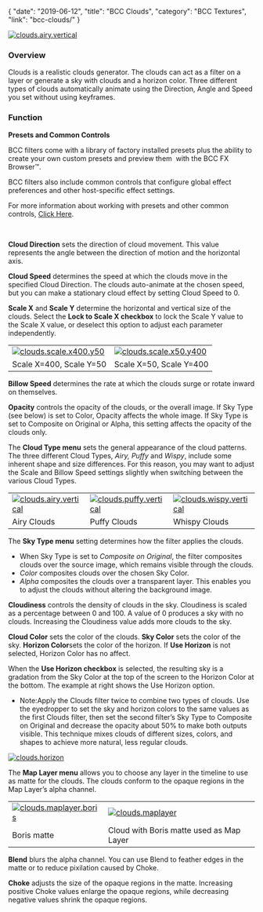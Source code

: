 {
"date": "2019-06-12",
"title": "BCC Clouds",
"category": "BCC Textures",
"link": "bcc-clouds/"
}

 [![clouds.airy.vertical](https://borisfx-com-res.cloudinary.com/image/upload//documentation/continuum/uploads/2013/06/clouds.airy_.vertical.jpg)](https://borisfx-com-res.cloudinary.com/image/upload//documentation/continuum/uploads/2013/06/clouds.airy_.vertical.jpg)


### Overview


Clouds is a realistic clouds generator. The clouds can act as a filter on a layer or generate a sky with clouds and a horizon color. Three different types of clouds automatically animate using the Direction, Angle and Speed you set without using keyframes.


### Function


**Presets and Common Controls**


BCC filters come with a library of factory installed presets plus the ability to create your own custom presets and preview them  with the BCC FX Browser™.


BCC filters also include common controls that configure global effect preferences and other host-specific effect settings.


For more information about working with presets and other common controls, [Click Here](/documentation/continuum/bcc-common-controls/).

 


**Cloud Direction** sets the direction of cloud movement. This value represents the angle between the direction of motion and the horizontal axis.


**Cloud Speed** determines the speed at which the clouds move in the specified Cloud Direction. The clouds auto-animate at the chosen speed, but you can make a stationary cloud effect by setting Cloud Speed to 0.


**Scale X** and **Scale Y** determine the horizontal and vertical size of the clouds. Select the **Lock to Scale X checkbox** to lock the Scale Y value to the Scale X value, or deselect this option to adjust each parameter independently.




|  |  |
| --- | --- |
| [![clouds.scale.x400.y50](https://borisfx-com-res.cloudinary.com/image/upload//documentation/continuum/uploads/2013/06/clouds.scale_.x400.y50.jpg)](https://borisfx-com-res.cloudinary.com/image/upload//documentation/continuum/uploads/2013/06/clouds.scale_.x400.y50.jpg) | [![clouds.scale.x50.y400](https://borisfx-com-res.cloudinary.com/image/upload//documentation/continuum/uploads/2013/06/clouds.scale_.x50.y400.jpg)](https://borisfx-com-res.cloudinary.com/image/upload//documentation/continuum/uploads/2013/06/clouds.scale_.x50.y400.jpg) |
| Scale X=400, Scale Y=50 | Scale X=50, Scale Y=400 |


**Billow Speed** determines the rate at which the clouds surge or rotate inward on themselves.


**Opacity** controls the opacity of the clouds, or the overall image. If Sky Type (see below) is set to Color, Opacity affects the whole image. If Sky Type is set to Composite on Original or Alpha, this setting affects the opacity of the clouds only.


The **Cloud Type menu** sets the general appearance of the cloud patterns. The three different Cloud Types, *Airy, Puffy* and *Wispy*, include some inherent shape and size differences. For this reason, you may want to adjust the Scale and Billow Speed settings slightly when switching between the various Cloud Types.




|  |  |  |
| --- | --- | --- |
| [![clouds.airy.vertical](https://borisfx-com-res.cloudinary.com/image/upload//documentation/continuum/uploads/2013/06/clouds.airy_.vertical.jpg)](https://borisfx-com-res.cloudinary.com/image/upload//documentation/continuum/uploads/2013/06/clouds.airy_.vertical.jpg) | [![clouds.puffy.vertical](https://borisfx-com-res.cloudinary.com/image/upload//documentation/continuum/uploads/2013/06/clouds.puffy_.vertical.jpg)](https://borisfx-com-res.cloudinary.com/image/upload//documentation/continuum/uploads/2013/06/clouds.puffy_.vertical.jpg) | [![clouds.wispy.vertical](https://borisfx-com-res.cloudinary.com/image/upload//documentation/continuum/uploads/2013/06/clouds.wispy_.vertical.jpg)](https://borisfx-com-res.cloudinary.com/image/upload//documentation/continuum/uploads/2013/06/clouds.wispy_.vertical.jpg) |
| Airy Clouds | Puffy Clouds | Whispy Clouds |


The **Sky Type menu** setting determines how the filter applies the clouds.


* When Sky Type is set to *Composite on Original*, the filter composites clouds over the source image, which remains visible through the clouds.
* *Color* composites clouds over the chosen Sky Color.
* *Alpha* composites the clouds over a transparent layer. This enables you to adjust the clouds without altering the background image.


**Cloudiness** controls the density of clouds in the sky. Cloudiness is scaled as a percentage between 0 and 100. A value of 0 produces a sky with no clouds. Increasing the Cloudiness value adds more clouds to the sky.


**Cloud Color** sets the color of the clouds. **Sky Color** sets the color of the sky. **Horizon Color**sets the color of the horizon. If **Use Horizon** is not selected, Horizon Color has no affect.


When the **Use Horizon checkbox** is selected, the resulting sky is a gradation from the Sky Color at the top of the screen to the Horizon Color at the bottom. The example at right shows the Use Horizon option.


* Note:Apply the Clouds filter twice to combine two types of clouds. Use the eyedropper to set the sky and horizon colors to the same values as the first Clouds filter, then set the second filter’s Sky Type to Composite on Original and decrease the opacity about 50% to make both outputs visible. This technique mixes clouds of different sizes, colors, and shapes to achieve more natural, less regular clouds.


[![clouds.horizon](https://borisfx-com-res.cloudinary.com/image/upload//documentation/continuum/uploads/2013/06/clouds.horizon.jpg)](https://borisfx-com-res.cloudinary.com/image/upload//documentation/continuum/uploads/2013/06/clouds.horizon.jpg)


The **Map Layer menu** allows you to choose any layer in the timeline to use as matte for the clouds. The clouds conform to the opaque regions in the Map Layer’s alpha channel.




|  |  |
| --- | --- |
| [![clouds.maplayer.boris](https://borisfx-com-res.cloudinary.com/image/upload//documentation/continuum/uploads/2013/06/clouds.maplayer.boris_.jpg)](https://borisfx-com-res.cloudinary.com/image/upload//documentation/continuum/uploads/2013/06/clouds.maplayer.boris_.jpg) | [![clouds.maplayer](https://borisfx-com-res.cloudinary.com/image/upload//documentation/continuum/uploads/2013/06/clouds.maplayer.jpg)](https://borisfx-com-res.cloudinary.com/image/upload//documentation/continuum/uploads/2013/06/clouds.maplayer.jpg) |
| Boris matte | Cloud with Boris matte used as Map Layer |


**Blend** blurs the alpha channel. You can use Blend to feather edges in the matte or to reduce pixilation caused by Choke.


**Choke** adjusts the size of the opaque regions in the matte. Increasing positive Choke values enlarge the opaque regions, while decreasing negative values shrink the opaque regions.


